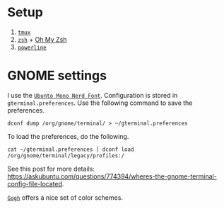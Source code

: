 # Setup

1. [`tmux`](https://github.com/tmux/tmux/wiki)
2. [`zsh`](https://www.zsh.org/) + [Oh My Zsh](https://ohmyz.sh/)
3. [`powerline`](https://github.com/powerline/powerline)

# GNOME settings

I use the [`Ubunto Mono Nerd Font`](https://github.com/ryanoasis/nerd-fonts/tree/master/patched-fonts/UbuntuMono). Configuration is stored in `gterminal.preferences`. Use the following command to save the preferences.

```shell
dconf dump /org/gnome/terminal/ > ~/gterminal.preferences
```

To load the preferences, do the following. 

```shell
cat ~/gterminal.preferences | dconf load /org/gnome/terminal/legacy/profiles:/
```

See this post for more details: https://askubuntu.com/questions/774394/wheres-the-gnome-terminal-config-file-located. 

[`Gogh`](https://github.com/Gogh-Co/Gogh) offers a nice set of color schemes.

